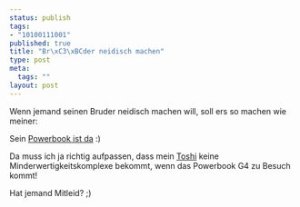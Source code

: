 ```yaml
--- 
status: publish
tags: 
- "10100111001"
published: true
title: "Br\xC3\xBCder neidisch machen"
type: post
meta: 
  tags: ""
layout: post
---
```

Wenn jemand seinen Bruder neidisch machen will, soll ers so machen wie meiner:

Sein <a href="http://blog.jeanpierre.de/archives/2005/02/das_powerbook_i.html">Powerbook ist da</a> :)

Da muss ich ja richtig aufpassen, dass mein <a href="http://www.jeanpierre.de/m30/">Toshi</a> keine Minderwertigkeitskomplexe bekommt, wenn das Powerbook G4 zu Besuch kommt!

Hat jemand Mitleid? ;)
